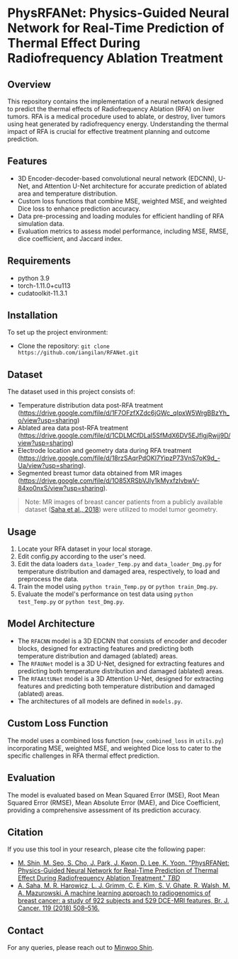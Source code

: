 # PhysRFANet: Physics-Guided Neural Network for Real-Time Prediction of Thermal Effect During Radiofrequency Ablation Treatment

## Overview
This repository contains the implementation of a neural network designed to predict the thermal effects of Radiofrequency Ablation (RFA) on liver tumors. RFA is a medical procedure used to ablate, or destroy, liver tumors using heat generated by radiofrequency energy. Understanding the thermal impact of RFA is crucial for effective treatment planning and outcome prediction.

## Features
- 3D Encoder-decoder-based convolutional neural network (EDCNN), U-Net, and Attention U-Net architecture for accurate prediction of ablated area and temperature distribution.
- Custom loss functions that combine MSE, weighted MSE, and weighted Dice loss to enhance prediction accuracy.
- Data pre-processing and loading modules for efficient handling of RFA simulation data.
- Evaluation metrics to assess model performance, including MSE, RMSE, dice coefficient, and Jaccard index.

## Requirements
- python 3.9
- torch-1.11.0+cu113
- cudatoolkit-11.3.1

## Installation
To set up the project environment:
- Clone the repository: `git clone https://github.com/iangilan/RFANet.git`

## Dataset
The dataset used in this project consists of:
- Temperature distribution data post-RFA treatment (https://drive.google.com/file/d/1F7OFzfXZdc6jGWc_qIpxW5WrgBBzYh_o/view?usp=sharing)
- Ablated area data post-RFA treatment (https://drive.google.com/file/d/1CDLMCfDLaI5SfMdX6DV5EJflgjRwjj9D/view?usp=sharing)
- Electrode location and geometry data during RFA treatment (https://drive.google.com/file/d/18rzSAqrPdOKl7YipzP73VnS7oK9d_-Ua/view?usp=sharing).
- Segmented breast tumor data obtained from MR images (https://drive.google.com/file/d/1O85XRSbVJly1kMyxfzIvbwV-84xo0nxS/view?usp=sharing).
> Note: MR images of breast cancer patients from a publicly available dataset ([Saha et al., 2018](https://www.nature.com/articles/s41416-018-0185-8)) were utilized to model tumor geometry.

## Usage
1. Locate your RFA dataset in your local storage.
2. Edit config.py according to the user's need.
3. Edit the data loaders `data_loader_Temp.py` and `data_loader_Dmg.py` for temperature distribution and damaged area, respectively, to load and preprocess the data. 
4. Train the model using `python train_Temp.py` or `python train_Dmg.py`.
5. Evaluate the model's performance on test data using `python test_Temp.py` or `python test_Dmg.py`.

## Model Architecture
- The `RFACNN` model is a 3D EDCNN that consists of encoder and decoder blocks, designed for extracting features and predicting both temperature distribution and damaged (ablated) areas.
- The `RFAUNet` model is a 3D U-Net, designed for extracting features and predicting both temperature distribution and damaged (ablated) areas.
- The `RFAAttUNet` model is a 3D Attention U-Net, designed for extracting features and predicting both temperature distribution and damaged (ablated) areas.
- The architectures of all models are defined in `models.py`.

## Custom Loss Function
The model uses a combined loss function (`new_combined_loss` in `utils.py`) incorporating MSE, weighted MSE, and weighted Dice loss to cater to the specific challenges in RFA thermal effect prediction.

## Evaluation
The model is evaluated based on Mean Squared Error (MSE), Root Mean Squared Error (RMSE), Mean Absolute Error (MAE), and Dice Coefficient, providing a comprehensive assessment of its prediction accuracy.

## Citation
If you use this tool in your research, please cite the following paper:
- [M. Shin, M. Seo, S. Cho, J. Park, J. Kwon, D. Lee, K. Yoon. "PhysRFANet: Physics-Guided Neural Network for Real-Time Prediction of Thermal Effect During Radiofrequency Ablation Treatment." *TBD*](link-to-paper)
- [A. Saha, M. R. Harowicz, L. J. Grimm, C. E. Kim, S. V. Ghate, R. Walsh, M. A. Mazurowski, A machine learning approach to radiogenomics of breast cancer: a study of 922 subjects and 529 DCE-MRI features, Br. J. Cancer. 119 (2018) 508–516.](https://www.nature.com/articles/s41416-018-0185-8)

## Contact
For any queries, please reach out to [Minwoo Shin](mjmj0210@gmail.com).
